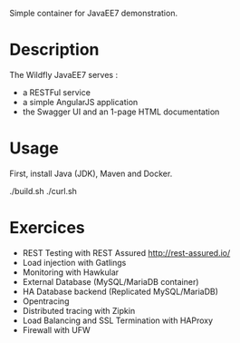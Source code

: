 Simple container for JavaEE7 demonstration.

Description
===========

The Wildfly JavaEE7 serves :
* a RESTFul service
* a simple AngularJS application
* the Swagger UI and an 1-page HTML documentation

Usage
=====

First, install Java (JDK), Maven and Docker.

 ./build.sh
 ./curl.sh

Exercices
=========

* REST Testing with REST Assured http://rest-assured.io/
* Load injection with Gatlings
* Monitoring with Hawkular
* External Database (MySQL/MariaDB container)
* HA Database backend (Replicated MySQL/MariaDB)
* Opentracing
* Distributed tracing with Zipkin
* Load Balancing and SSL Termination with HAProxy
* Firewall with UFW
